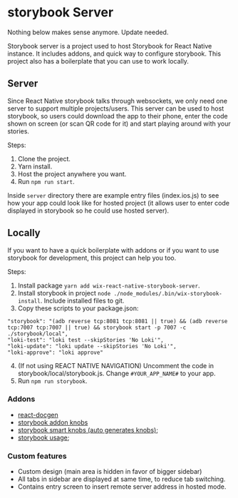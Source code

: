# storybook Server

Nothing below makes sense anymore. Update needed.


Storybook server is a project used to host Storybook for React Native instance. It includes addons, and quick way to configure storybook.
This project also has a boilerplate that you can use to work locally.

## Server
Since React Native storybook talks through websockets, we only need one server to support multiple projects/users.
This server can be used to host storybook, so users could download the app to their phone, enter the code shown on screen
(or scan QR code for it) and start playing around with your stories.

Steps:
1. Clone the project.
2. Yarn install.
3. Host the project anywhere you want.
4. Run `npm run start`.

Inside `server` directory there are example entry files (index.ios.js) to see how your app could look like for hosted
project (it allows user to enter code displayed in storybook so he could use hosted server).

## Locally
If you want to have a quick boilerplate with addons or if you want to use storybook for development, this project can help you too.

Steps:
1. Install package `yarn add wix-react-native-storybook-server`.
2. Install storybook in project `node ./node_modules/.bin/wix-storybook-install`. Include installed files to git.
3. Copy these scripts to your package.json:
```
"storybook": "(adb reverse tcp:8081 tcp:8081 || true) && (adb reverse tcp:7007 tcp:7007 || true) && storybook start -p 7007 -c ./storybook/local",
"loki-test": "loki test --skipStories 'No Loki'",
"loki-update": "loki update --skipStories 'No Loki'",
"loki-approve": "loki approve"
```
4. (If not using REACT NATIVE NAVIGATION) Uncomment the code in storybook/local/storybook.js. Change `#YOUR_APP_NAME#` to your app.
5. Run `npm run storybook`.

### Addons
* [react-docgen](https://github.com/mihalik/react-storybook-addon-docgen)
* [storybook addon knobs](https://github.com/storybooks/storybook/tree/master/packages/addon-knobs)
* [storybook smart knobs (auto generates knobs)](https://github.com/lucasconstantino/storybook-addon-smart-knobs);
* [storybook usage](https://github.com/Gongreg/storybook-usage);

### Custom features
* Custom design (main area is hidden in favor of bigger sidebar)
* All tabs in sidebar are displayed at same time, to reduce tab switching.
* Contains entry screen to insert remote server address in hosted mode.

